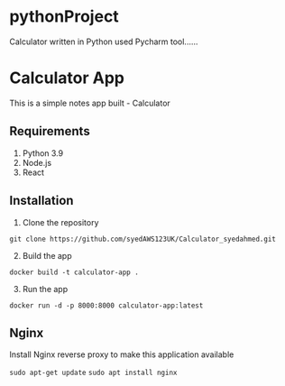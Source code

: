 # pythonProject
Calculator written in Python used Pycharm tool......
# Calculator App
This is a simple notes app built - Calculator

## Requirements
1. Python 3.9
2. Node.js
3. React

## Installation
1. Clone the repository
```
git clone https://github.com/syedAWS123UK/Calculator_syedahmed.git
```

2. Build the app
```
docker build -t calculator-app .
```

3. Run the app
```
docker run -d -p 8000:8000 calculator-app:latest
```

## Nginx

Install Nginx reverse proxy to make this application available

`sudo apt-get update`
`sudo apt install nginx`

